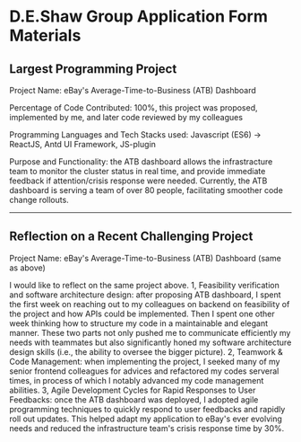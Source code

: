 # D.E.Shaw Group Application Form Materials

## Largest Programming Project

Project Name: eBay's Average-Time-to-Business (ATB) Dashboard 

Percentage of Code Contributed: 100%, this project was proposed, implemented by me, and later code reviewed by my colleagues

Programming Languages and Tech Stacks used: Javascript (ES6) -> ReactJS, Antd UI Framework, JS-plugin

Purpose and Functionality: the ATB dashboard allows the infrastracture team to monitor the cluster status in real time, and provide immediate feedback if attention/crisis response were needed. Currently, the ATB dashboard is serving a team of over 80 people, facilitating smoother code change rollouts.

---

## Reflection on a Recent Challenging Project

Project Name: eBay's Average-Time-to-Business (ATB) Dashboard (same as above)

I would like to reflect on the same project above. 
1, Feasibility verification and software architecture design: after proposing ATB dashboard, I spent the first week on reaching out to my colleagues on backend on feasibility of the project and how APIs could be implemented. Then I spent one other week thinking how to structure my code in a maintainable and elegant manner. These two parts not only pushed me to communicate efficiently my needs with teammates but also significantly honed my software architecture design skills (i.e., the ability to oversee the bigger picture). 
2, Teamwork & Code Management: when implementing the project, I seeked many of my senior frontend colleagues for advices and refactored my codes serveral times, in process of which I notably advanced my code management abilities.
3, Agile Development Cycles for Rapid Responses to User Feedbacks: once the ATB dashboard was deployed, I adopted agile programming techniques to quickly respond to user feedbacks and rapidly roll out updates. This helped adapt my application to eBay's ever evolving needs and reduced the infrastructure team's crisis response time by 30%.

